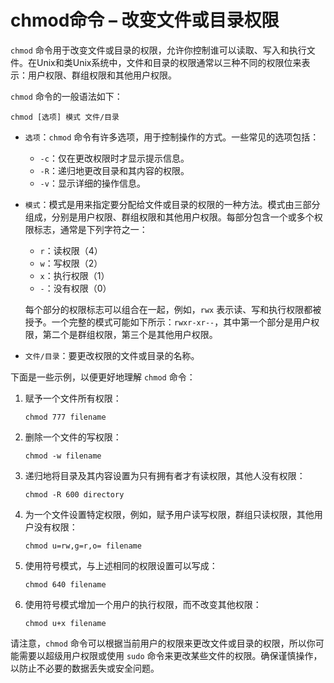 # chmod命令 – 改变文件或目录权限

`chmod` 命令用于改变文件或目录的权限，允许你控制谁可以读取、写入和执行文件。在Unix和类Unix系统中，文件和目录的权限通常以三种不同的权限位来表示：用户权限、群组权限和其他用户权限。

`chmod` 命令的一般语法如下：

```
chmod [选项] 模式 文件/目录
```

- `选项`：`chmod` 命令有许多选项，用于控制操作的方式。一些常见的选项包括：
  - `-c`：仅在更改权限时才显示提示信息。
  - `-R`：递归地更改目录和其内容的权限。
  - `-v`：显示详细的操作信息。
  
- `模式`：模式是用来指定要分配给文件或目录的权限的一种方法。模式由三部分组成，分别是用户权限、群组权限和其他用户权限。每部分包含一个或多个权限标志，通常是下列字符之一：
  - `r`：读权限（4）
  - `w`：写权限（2）
  - `x`：执行权限（1）
  - `-`：没有权限（0）
  
  每个部分的权限标志可以组合在一起，例如，`rwx` 表示读、写和执行权限都被授予。一个完整的模式可能如下所示：`rwxr-xr--`，其中第一个部分是用户权限，第二个是群组权限，第三个是其他用户权限。

- `文件/目录`：要更改权限的文件或目录的名称。

下面是一些示例，以便更好地理解 `chmod` 命令：

1. 赋予一个文件所有权限：

   ```
   chmod 777 filename
   ```

2. 删除一个文件的写权限：

   ```
   chmod -w filename
   ```

3. 递归地将目录及其内容设置为只有拥有者才有读权限，其他人没有权限：

   ```
   chmod -R 600 directory
   ```

4. 为一个文件设置特定权限，例如，赋予用户读写权限，群组只读权限，其他用户没有权限：

   ```
   chmod u=rw,g=r,o= filename
   ```

5. 使用符号模式，与上述相同的权限设置可以写成：

   ```
   chmod 640 filename
   ```

6. 使用符号模式增加一个用户的执行权限，而不改变其他权限：

   ```
   chmod u+x filename
   ```

请注意，`chmod` 命令可以根据当前用户的权限来更改文件或目录的权限，所以你可能需要以超级用户权限或使用 `sudo` 命令来更改某些文件的权限。确保谨慎操作，以防止不必要的数据丢失或安全问题。
